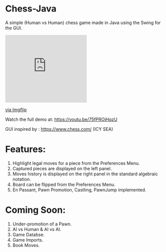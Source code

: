 # Chess-Java
 
A simple (Human vs Human) chess game made in Java using the Swing for the GUI.

<div style="width:260px;max-width:100%;"><div style="height:0;padding-bottom:83.08%;position:relative;"><iframe width="260" height="216" style="position:absolute;top:0;left:0;width:100%;height:100%;" frameBorder="0" src="https://imgflip.com/embed/4s0rrz"></iframe></div><p><a href="https://imgflip.com/gif/4s0rrz">via Imgflip</a></p></div>

Watch the full demo at: https://youtu.be/75fPROiHqzU

GUI inspired by : https://www.chess.com/ (ICY SEA)

# Features:

1. Highlight legal moves for a piece from the Preferences Menu.
2. Captured pieces are displayed on the left panel.
3. Moves history is displayed on the right panel in the standard algebraic notation.
4. Board can be flipped from the Preferences Menu.
5. En Passant, Pawn Promotion, Castling, PawnJump implemented.

# Coming Soon:

1. Under-promotion of a Pawn.
2. AI vs Human & AI vs AI.
3. Game Databse.
4. Game Imports.
5. Book Moves. 
